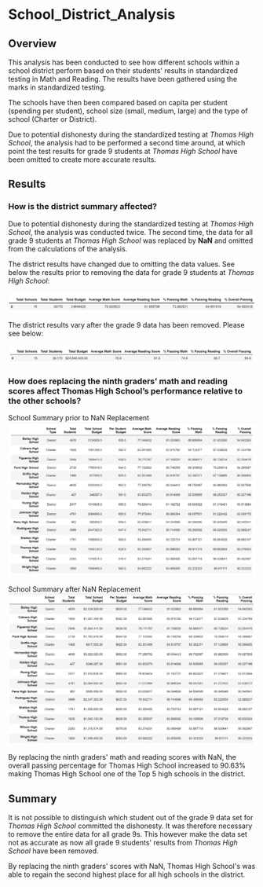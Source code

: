 # School_District_Analysis

## Overview
This analysis has been conducted to see how different schools within a school district perform based on their students' results in standardized testing in Math and Reading. The results have been gathered using the marks in standardized testing. 

The schools have then been compared based on capita per student (spending per student), school size (small, medium, large) and the type of school (Charter or District). 

Due to potential dishonesty during the standardized testing at *Thomas High School*, the analysis had to be performed a second time around, at which point the test results for grade 9 students at *Thomas High School* have been omitted to create more accurate results.  

## Results

### How is the district summary affected?
Due to potential dishonesty during the standardized testing at *Thomas High School*, the analysis was conducted twice. The second time, the data for all grade 9 students at *Thomas High School* was replaced by **NaN** and omitted from the calculations of the analysis. 

The district results have changed due to omitting the data values. See below the results prior to removing the data for grade 9 students at *Thomas High School*:

![District Data prior to Dishonesty](images/district_results_prior.PNG)

The district results vary after the grade 9 data has been removed. Please see below:

![District Data updated](images/district_results_updated.PNG)

### How does replacing the ninth graders’ math and reading scores affect Thomas High School’s performance relative to the other schools?

School Summary prior to NaN Replacement
![District Data School Summary](images/results_per_school.PNG)

School Summary after NaN Replacement
![District Data School Summary](images/results_per_school_updated.PNG)

By replacing the ninth graders' math and reading scores with NaN, the overall passing percentage for Thomas High School increased to 90.63% making Thomas High School one of the Top 5 high schools in the district. 

## Summary

It is not possible to distinguish which student out of the grade 9 data set for *Thomas High School* committed the dishonesty. It was therefore necessary to remove the entire data for all grade 9s. This however make the data set not as accurate as now all grade 9 students' results from *Thomas High School* have been removed.

By replacing the ninth graders' scores with NaN, Thomas High School's was able to regain the second highest place for all high schools in the district. 
